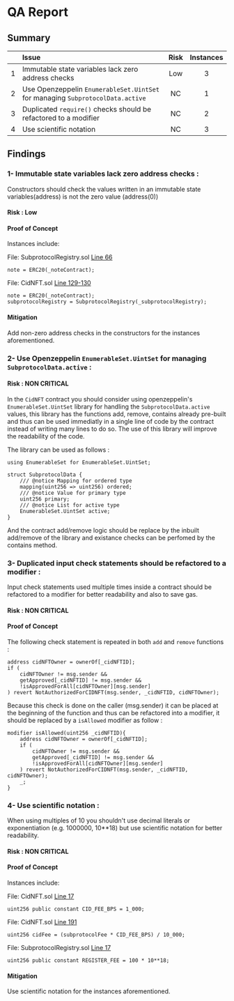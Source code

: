 # QA Report

## Summary

|               | Issue         | Risk     | Instances     |
| :-------------: |:-------------|:-------------:|:-------------:|
| 1 | Immutable state variables lack zero address checks | Low | 3 |
| 2 | Use Openzeppelin `EnumerableSet.UintSet` for managing `SubprotocolData.active` | NC | 1 |
| 3 | Duplicated `require()` checks should be refactored to a modifier  | NC | 2 |
| 4 | Use scientific notation | NC | 3 |

## Findings

### 1- Immutable state variables lack zero address checks  :

Constructors should check the values written in an immutable state variables(address) is not the zero value (address(0))

#### Risk : Low

#### Proof of Concept
Instances include:

File: SubprotocolRegistry.sol [Line 66](https://github.com/code-423n4/2023-01-canto-identity/blob/main/src/SubprotocolRegistry.sol#L66)
```
note = ERC20(_noteContract);
```

File: CidNFT.sol [Line 129-130](https://github.com/code-423n4/2023-01-canto-identity/blob/main/src/CidNFT.sol#L129-L130)
```
note = ERC20(_noteContract);
subprotocolRegistry = SubprotocolRegistry(_subprotocolRegistry);
```

#### Mitigation
Add non-zero address checks in the constructors for the instances aforementioned.

### 2- Use Openzeppelin `EnumerableSet.UintSet` for managing `SubprotocolData.active` :

#### Risk : NON CRITICAL

In the `CidNFT` contract you should consider using openzeppelin's `EnumerableSet.UintSet` library for handling the `SubprotocolData.active` values, this library has the functions add, remove, contains already pre-built and thus can be used immediatly in a single line of code by the contract instead of writing many lines to do so. The use of this library will improve the readability of the code.

The library can be used as follows :

```
using EnumerableSet for EnumerableSet.UintSet;

struct SubprotocolData {
    /// @notice Mapping for ordered type
    mapping(uint256 => uint256) ordered;
    /// @notice Value for primary type
    uint256 primary;
    /// @notice List for active type
    EnumerableSet.UintSet active;
}
```

And the contract add/remove logic should be replace by the inbuilt add/remove of the library and existance checks can be perfomed by the contains method.

### 3- Duplicated input check statements should be refactored to a modifier :

Input check statements used multiple times inside a contract should be refactored to a modifier for better readability and also to save gas.

#### Risk : NON CRITICAL

#### Proof of Concept

The following check statement is repeated in both `add` and `remove` functions :

```
address cidNFTOwner = ownerOf[_cidNFTID];
if (
    cidNFTOwner != msg.sender &&
    getApproved[_cidNFTID] != msg.sender &&
    !isApprovedForAll[cidNFTOwner][msg.sender]
) revert NotAuthorizedForCIDNFT(msg.sender, _cidNFTID, cidNFTOwner);
```

Because this check is done on the caller (msg.sender) it can be placed at the beginning of the function and thus can be refactored into a modifier, it should be replaced by a `isAllowed` modifier as follow :

```
modifier isAllowed(uint256 _cidNFTID){
    address cidNFTOwner = ownerOf[_cidNFTID];
    if (
        cidNFTOwner != msg.sender &&
        getApproved[_cidNFTID] != msg.sender &&
        !isApprovedForAll[cidNFTOwner][msg.sender]
    ) revert NotAuthorizedForCIDNFT(msg.sender, _cidNFTID, cidNFTOwner);
    _;
}
```


### 4- Use scientific notation :

When using multiples of 10 you shouldn't use decimal literals or exponentiation (e.g. 1000000, 10**18) but use scientific notation for better readability.

#### Risk : NON CRITICAL

#### Proof of Concept

Instances include:

File: CidNFT.sol [Line 17](https://github.com/code-423n4/2023-01-canto-identity/blob/main/src/CidNFT.sol#L17)

```
uint256 public constant CID_FEE_BPS = 1_000;
```

File: CidNFT.sol [Line 191](https://github.com/code-423n4/2023-01-canto-identity/blob/main/src/CidNFT.sol#L191)
```
uint256 cidFee = (subprotocolFee * CID_FEE_BPS) / 10_000;
```

File: SubprotocolRegistry.sol [Line 17](https://github.com/code-423n4/2023-01-canto-identity/blob/main/src/SubprotocolRegistry.sol#L17)

```
uint256 public constant REGISTER_FEE = 100 * 10**18;
```

#### Mitigation

Use scientific notation for the instances aforementioned.
